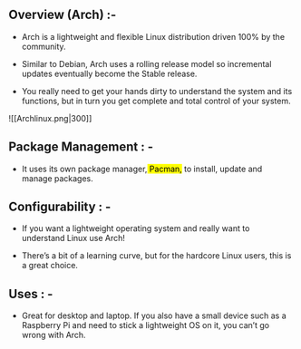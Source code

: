## Overview (Arch) :- 

- Arch is a lightweight and flexible Linux distribution driven 100% by the community.

- Similar to Debian, Arch uses a rolling release model so incremental updates eventually become the Stable release. 

-  You really need to get your hands dirty to understand the system and its functions, but in turn you get complete and total control of your system.

![[Archlinux.png|300]]

## Package Management : -

- It uses its own package manager,<mark> Pacman,</mark> to install, update and manage packages.

## Configurability : - 

- If you want a lightweight operating system and really want to understand Linux use Arch!

- There’s a bit of a learning curve, but for the hardcore Linux users, this is a great choice.

## Uses : - 

- Great for desktop and laptop. If you also have a small device such as a Raspberry Pi and need to stick a lightweight OS on it, you can’t go wrong with Arch.
 

